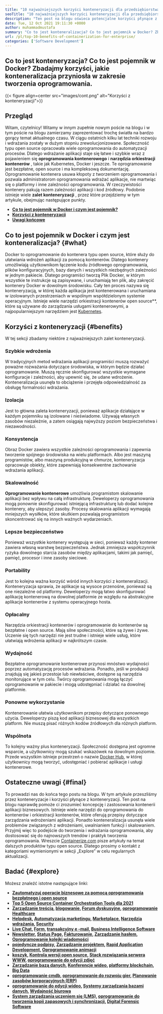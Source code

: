 ```yaml
---
title: "10 najważniejszych korzyści konteneryzacji dla przedsiębiorstwa" 
seoTitle: "10 najważniejszych korzyści konteneryzacji dla przedsiębiorstwa" 
description: "Ten post na blogu oświeca potencjalne korzyści płynące z konteneryzacji. Opracowuj, uruchom i skaluj aplikacje w dowolnym miejscu przy pełnej kontroli i izolacji." 
date: Tue, 12 Oct 2021 19:11:30 +0000
author: muhammadmustafa
summary: "Co to jest konteneralizacja? Co to jest pojemnik w Docker? Zbadajmy korzyści, jakie konteneralizacja przyniosła w zakresie tworzenia oprogramowania." 
url: /pl/top-10-benefits-of-containerization-for-enterprise/
categories: ['Software Development']
---
```


## Co to jest konteneryzacja? Co to jest pojemnik w Docker? Zbadajmy korzyści, jakie konteneralizacja przyniosła w zakresie tworzenia oprogramowania.

{{< figure align=center src="images/cont.png" alt="Korzyści z konteneryzacji">}}


## Przegląd
Witam, czytelnicy! Witamy w innym zupełnie nowym poście na blogu i w tym poście na blogu zamierzamy zaprezentować trochę światła na bardzo gorący temat aktualnego czasu. W ciągu ostatnich kilku lat techniki rozwoju i wdrażania zostały w dużym stopniu zrewolucjonizowane. Społeczność typu open source opracowała wiele oprogramowania do automatyzacji procesów. Dlatego wdrażanie aplikacji staje się łatwe i szybkie wraz z pojawieniem się  **oprogramowania kontenerowego** i  **narzędzia orkiestracji kontenerów**  , takie jak Kubernetes, Docker i jeszcze. Te oprogramowanie jest bezpłatne, open source i ma kompleksową dokumentację. Oprogramowanie kontenera usuwa kłopoty z tworzeniem oprogramowania i pozwala administratorom oprogramowania wdrażać aplikacje, nie martwiąc się o platformy i inne zależności oprogramowania. W rzeczywistości kontenery pakują razem zależności aplikacji i kod źródłowy. Podobnie istnieje wiele **zalet konteneryzacji**  , przez które przejdziemy w tym artykule, obejmując następujące punkty.
*  **[Co to jest pojemnik w Docker i czym jest pojemnik?][1]**  
* [  **Korzyści z konteneryzacji**  ][2]
*  **[Uwagi końcowe][3]**  

## Co to jest pojemnik w Docker i czym jest konteneralizacja? {#what}

Docker to oprogramowanie do kontenera typu open source, które służy do ułatwiania wdrożeń aplikacji za pomocą kontenerów. Dlatego kontenery umożliwiają użytkownikom łączenie kodu źródłowego oprogramowania, plików konfiguracyjnych, bazy danych i wszystkich niezbędnych zależności w jednym pakiecie. Dlatego programiści tworzą Plik Docker, w którym wszystkie te instrukcje są zapisywane, i uruchamiają ten plik, aby zakręcić kontenery Docker w dowolnym środowisku. Cały ten proces nazywa się konteneryzacją, w której każda aplikacja jest kontenerowana i uruchamiana w izolowanych przestrzeniach w wspólnym współdzielonym systemie operacyjnym. Istnieje wiele narzędzi orkiestracji kontenerów open source**, które są używane do zarządzania usługami kontenerowymi, a najpopularniejszym narzędziem jest [Kubernetes][4].

## Korzyści z konteneryzacji {#benefits}

W tej sekcji zbadamy niektóre z najważniejszych zalet konteneryzacji.

### Szybkie wdrożenia
W tradycyjnych metod wdrażania aplikacji programiści muszą rozważyć poważne rozważania dotyczące środowiska, w którym będzie działać oprogramowanie. Muszą ręcznie skonfigurować wszystkie wymagane konfiguracje i zależności, aby upewnić się, że udane wdrożenie. Konteneralizacja usunęła to obciążenie i przejęła odpowiedzialność za obsługę formalności wdrażania.

### Izolacja
Jest to główna zaleta konteneryzacji, ponieważ aplikacje działające w każdym pojemniku są izolowane i nieświadome. Używają własnych zasobów niezależnie, a zatem osiągają najwyższy poziom bezpieczeństwa i niezawodności.

###  **Konsystencja**  
Obraz Docker zawiera wszystkie zależności oprogramowania i zapewnia tworzenie spójnego środowiska na wielu platformach. Albo jest maszyną programistów, albo maszyną produkcyjną w chmurze, konteneryzacja opracowuje obiekty, które zapewniają konsekwentne zachowanie wdrażania aplikacji.

### Skalowalność
 **Oprogramowanie kontenerowe** umożliwia programistom skalowanie aplikacji bez wpływu na całą infrastrukturę. Deweloperzy oprogramowania mogą ponownie skonfigurować istniejącą infrastrukturę lub dodać kolejne kontenery, aby ulepszyć zasoby. Procesy skalowania aplikacji wymagają mniejszych wysiłków, które skutkiem pozwalają programistom skoncentrować się na innych ważnych wydarzeniach.

### Lepsze bezpieczeństwo
Ponieważ wszystkie kontenery występują w sieci, ponieważ każdy kontener zawiera własną warstwę bezpieczeństwa. Jednak zmniejsza współczynnik ryzyka dowolnego starcia zasobów między aplikacjami, takimi jak pamięć, pamięć, procesor i inne zasoby sieciowe.

### Portability
Jest to kolejna ważna korzyść wśród innych korzyści z konteneralizacji. Konteneryzacja sprawia, że ​​aplikacje są wysoce przenośne, ponieważ są one niezależne od platformy. Deweloperzy mogą łatwo skonfigurować aplikację kontenerową na dowolnej platformie ze względu na abstrakcyjne aplikacje kontenerów z systemu operacyjnego hosta.

###  **Opłacalny**  
Narzędzia orkiestracji kontenerów i oprogramowanie do kontenerów są bezpłatne i open source. Mają silne społeczności, które są żywe i żywe. Uczenie się tych narzędzi nie jest trudne i istnieje wiele usług, które ułatwiają wdrożenia aplikacji w najkrótszym czasie.

### Wydajność
Bezpłatne oprogramowanie kontenerowe przynosi mnóstwo wydajności poprzez automatyzację procesów wdrażania. Ponadto, jeśli w produkcji znajdują się jakieś przestoje lub niewłaściwe, dostępne są narzędzia monitorujące w tym celu. Twórcy oprogramowania mogą łączyć oprogramowanie w pakiecie i mogą udostępniać i działać na dowolnej platformie.

### Ponowne wykorzystanie
Kontenerowanie ułatwia użytkownikom przepisy dotyczące ponownego użycia. Deweloperzy piszą kod aplikacji biznesowej dla wszystkich platform. Nie muszą pisać różnych kodów źródłowych dla różnych platform.

### Wspólnota
To kolejny ważny plus konteneryzacji. Społeczność dostępna jest ogromne wsparcie, a użytkownicy mogą szukać wskazówek na dowolnym poziomie. Przede wszystkim istnieje przestrzeń o nazwie [Docker Hub][5], w której użytkownicy mogą tworzyć, udostępniać i pobierać aplikacje i usługi kontenerowe.

## Ostateczne uwagi {#final}

To prowadzi nas do końca tego postu na blogu. W tym artykule przeszliśmy przez konteneryzacje i korzyści płynące z konteneryzacji. Ten post na blogu naprawdę pomoże ci zrozumieć koncepcję i zastosowania kontenerii aplikacji biznesowych. Istnieje wiele narzędzi do oprogramowania do kontenerów i orkiestracji kontenerów, które oferują przepisy dotyczące zarządzania wdrożeniami aplikacji. Ponadto konteneralizacja usunęła wiele problemów związanych z wdrożeniami, uwalnianiem funkcji i skalowaniem. Przyjmij więc to podejście do tworzenia i wdrażania oprogramowania, aby dostosować się do najnowszych trendów i praktyk tworzenia oprogramowania.
Wreszcie [Containerize.com][6] pisze artykuły na temat dalszych produktów typu open source. Dlatego prosimy o kontakt z kategoriami wymienionymi w sekcji „Explore” w celu regularnych aktualizacji.

## Badać {#explore}

Możesz znaleźć istotne następujące linki:
*  **[][7][Zautomatyzuj operacje biznesowe za pomocą oprogramowania bezpłatnego i open source][7]**  
* [  **Top 5 Open Source Container Orchestration Tools dla 2021**  ][8]
*  **[][7][Zarządzanie treścią][9], [blogowanie][10], [Forum dyskusyjne][11], [oprogramowanie Healthcare][12]**  
*  **[][7][Helpdesk][13], [Automatyzacja marketingu][14], [Marketplace][15], [Narzędzia wdrażania][16], [Security][17]**  
*  **[][7][Live Chat][18], [Form][19], [transakcyjny e -mail][20], [Business Intelligence Software][21]**  
*  **[][7][Newsletter][22], [Status Page][23], [Fakturowanie][24], [Zarządzanie hasłem][25], [Oprogramowanie kolejki wiadomości][26]**  
*  **[][7][pojedyncze podpisy][27], [Zarządzanie projektem][28], [Rapid Application Development][29], [Oprogramowanie animacji][30]**  
*  **[][7][koszyk][31], [Kontrola wersji open source][32], [Stack rozwiązania serwera WWW][33], [oprogramowanie do edycji zdjęć][34]**  
*  **[][7][Zarządzanie bazą danych][35], [Konferencje wideo][36], [platformy blockchain][37], [Big Data][38]**  
*  **[][7][oprogramowanie cmdb][39], [oprogramowanie do rozwoju gier][40], [Planowanie zasobów korporacyjnych (ERP)][41]**  
*  **[][7][oprogramowanie do edycji wideo][42], [Systemy zarządzania bazami danych][43], [Wydajność biurowa][44]**  
*  **[][7][System zarządzania uczeniem się (LMS)][45], [oprogramowanie do tworzenia kopii zapasowych i synchronizacji][46], [Digital Forensic Software][47]**  



 [1]: #what
 [2]: #benefits
 [3]: #final
 [4]: https://kubernetes.io/
 [5]: https://hub.docker.com/
 [6]: https://www.containerize.com/
 [7]: https://blog.containerize.com/blogging/automate-business-operations-using-open-source-software/
 [8]: https://blog.containerize.com/2021/10/11/top-5-open-source-container-orchestration-tools-for-2021/
 [9]: https://products.containerize.com/content-management/
 [10]: https://products.containerize.com/blogging/
 [11]: https://products.containerize.com/discussion-forum/
 [12]: https://products.containerize.com/healthcare-technologies/
 [13]: https://products.containerize.com/helpdesk/
 [14]: https://products.containerize.com/marketing-automation/
 [15]: https://products.containerize.com/marketplace/
 [16]: https://products.containerize.com/deployment-tools/
 [17]: https://products.containerize.com/security-testing-tools/
 [18]: https://products.containerize.com/live-chat/
 [19]: https://products.containerize.com/form/
 [20]: https://products.containerize.com/transactional-email/
 [21]: https://products.containerize.com/business-intelligence/
 [22]: https://products.containerize.com/newsletter/
 [23]: https://products.containerize.com/status/
 [24]: https://products.containerize.com/invoicing/
 [25]: https://products.containerize.com/password-management/
 [26]: https://products.containerize.com/message-queue-software/
 [27]: https://products.containerize.com/single-sign-on/
 [28]: https://products.containerize.com/project-management/
 [29]: https://products.containerize.com/rad/
 [30]: https://products.containerize.com/animation-software/
 [31]: https://products.containerize.com/ecommerce/
 [32]: https://products.containerize.com/version-control/
 [33]: https://products.containerize.com/solution-stack/
 [34]: https://products.containerize.com/photo-editing-software/
 [35]: https://products.containerize.com/database-management/
 [36]: https://products.containerize.com/video-conferencing/
 [37]: https://products.containerize.com/blockchain-platforms/
 [38]: https://products.containerize.com/big-data/
 [39]: https://products.containerize.com/cmdb-software/
 [40]: https://products.containerize.com/game-development-software/
 [41]: https://products.containerize.com/erp/
 [42]: https://products.containerize.com/video-editing-software/
 [43]: https://products.containerize.com/database-management-system/
 [44]: https://products.containerize.com/office-productivity/
 [45]: https://products.containerize.com/lms/
 [46]: https://products.containerize.com/backup-and-sync/
 [47]: https://products.containerize.com/digital-forensic-software/
